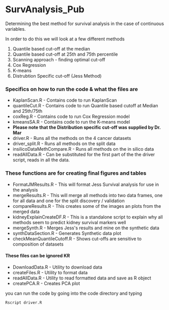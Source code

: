 # SurvAnalysis_Pub
Determining the best method for survival analysis in the case of continuous variables.

In order to do this we will look at a few different methods

1. Quantile based cut-off at the median
2. Quantile based cut-off at 25th and 75th percentile
3. Scanning approach - finding optimal cut-off
4. Cox Regression
5. K-means
6. Distrubtion Specific cut-off (Jess Method)

### Specifics on how to run the code & what the files are

* KaplanScan.R - Contains code to run KaplanScan
* quantileCut.R - Contains code to run Quantile based cutoff at Median and 25th/75th
* coxReg.R - Contains code to run Cox Regression model
* kmeansSA.R - Contains code to run the K-means model
* **Please note that the Distribution specific cut-off was supplied by Dr. Mar**
* driver.R - Runs all the methods on the 4 cancer datasets
* driver_split.R - Runs all methods on the split data
* insilicoDataMethCompare.R - Runs all methods on the in silico data
* readAllData.R - Can be substituted for the first part of the the driver script, reads in all the data. 

### These functions are for creating final figures and tables 

* FormatJMResults.R - This will format Jess Survival analysis for use in the analysis 
* mergeResults.R - This will merge all methods into two data frames, one for all data and one for the split discovery / validation
* compareResults.R - This creates some of the images an plots from the merged data 
* kidneyExplainCreateDF.R - This is a standalone script to explain why all methods seem to predict kidney survival markers well
* mergeSynth.R - Merges Jess's results and mine on the synthetic data
* synthDataSection.R - Generates Synthetic data plot
* checkMeanQuantileCutoff.R - Shows cut-offs are sensitive to composition of datasets

#### These files can be ignored KR

* DownloadData.R - Utility to download data
* createFiles.R - Utility to format data
* readAllData.R - Utility to read formatted data and save as R object
* createPCA.R - Creates PCA plot









you can run the code by going into the code directory and typing 


```Rscript driver.R ```




